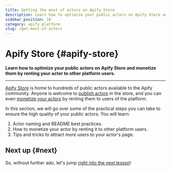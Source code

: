 ```yaml
---
title: Getting the most of actors on Apify Store
description: Learn how to optimize your public actors on Apify Store and monetize them by renting your actor to other platform users.
sidebar_position: 10
category: apify platform
slug: /get-most-of-actors
---
```


# Apify Store {#apify-store}

**Learn how to optimize your public actors on Apify Store and monetize them by renting your actor to other platform users.**

---

[Apify Store](https://apify.com/store) is home to hundreds of public actors available to the Apify community. Anyone is welcome to [publish actors](/platform/actors/publishing) in the store, and you can even [monetize your actors](https://get.apify.com/monetize-your-code) by renting them to users of the platform.

In this section, we will go over some of the practical steps you can take to ensure the high quality of your public actors. You will learn:

1. Actor naming and README best practices.
2. How to monetize your actor by renting it to other platform users.
3. Tips and tricks to attract more users to your actor's page.

## Next up {#next}

So, without further ado, let's jump [right into the next lesson](./naming_your_actor.md)!
